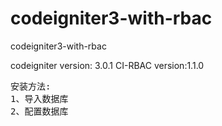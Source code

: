 # codeigniter3-with-rbac
codeigniter3-with-rbac

codeigniter version: 3.0.1
CI-RBAC version:1.1.0

<pre>
安装方法:
1、导入数据库
2、配置数据库
</pre>

